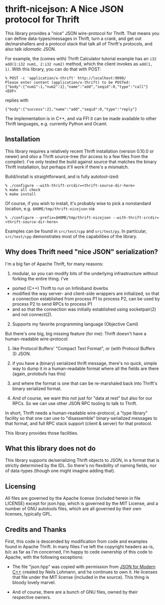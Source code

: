 # thrift-nicejson: A Nice JSON protocol for Thrift

This library provides a "nice" JSON wire-protocol for Thrift.
That means you can define data-types/messages in Thrift, turn a crank,
and get out de/marshallers and a protocol stack that talk all of
Thrift's protocols, and also talk *idiomatic* JSON.

For example, the (comes with) Thrift Calculator tutorial example has
an `i32 add(1:i32 num1, 2:i32 num2)` method, which the client invokes
as `add(1, 1)`.  With this library, you can do that with POST:

```
% POST -c 'application/x-thrift' http://localhost:9090/
Please enter content (application/x-thrift) to be POSTed:
{"body":{"num1":1,"num2":1},"name":"add","seqid":0,"type":"call"}
<EOF>
```

replies with

```
{"body":{"success":2},"name":"add","seqid":0,"type":"reply"}
```

The implementation is in C++, and via FFI it can be made available to
other Thrift languages, e.g. currently Python and Ocaml.

## Installation

This library requires a relatively recent Thrift installation (version
0.10.0 or newer) and *also* a Thrift source-tree (for access to a few
files from the compiler).  I've only tested the build against source
that matches the binary Thrift installation, but perhaps it'll work if
there's a mismatch.

Build/install is straightforward, and is fully autotool-ized:

```
% ./configure --with-thrift-srcdir=<thrift-source-dir-here>
% make all check
% make install
```

Of course, if you wish to install, it's probably wise to pick a
nonstandard location, e.g. ```$HOME/tmp/thrift-nicejson``` via

```
% ./configure --prefix=$HOME/tmp/thrift-nicejson --with-thrift-srcdir=<thrift-source-dir-here>
```

Examples can be found in `src/test/cpp` and `src/test/py`.  In
particular, `src/test/cpp` demonstrates most of the capabilities of
the library.

## Why does Thrift need "nice JSON" serialization?

I'm a big fan of Apache Thrift, for many reasons:

1. modular, so you can modify bits of the underlying infrastructure
   without forking the entire thing.  I've
  
  * ported (C++) Thrift to run on Infiniband ibverbs
  * modified the way server- and client-side wrappers are initialized,
    so that a connection established from process P1 to process P2,
    can be used by process P2 to send RPCs to process P1
  * and so that the connection was initially established using
    socketpair(2) and not connect(2).
	
2. Supports my favorite programming language (Objective Caml)

But there's *one* big, big missing feature (for me): Thrift doesn't
have a human-readable wire-protocol:

1. like Protocol Buffers' "Compact Text Format", or (with Protocol
   Buffers 3) JSON.

2. if you have a (binary) serialized thrift message, there's no quick,
   simple way to dump it in a human-readable format where all the
   fields are there (again, protobufs has this)

3. and where the format is one that can be re-marshaled back into
   Thrift's binary serialized format.
   
4. And of course, we want this not just for "data at rest" but also
   for our RPCs.  So we can use other JSON RPC tooling to talk to
   Thrift.

In short, Thrift needs a human-readable wire-protocol, a "type
library" facility so that one can use to "disassemble"
binary-serialized messages to that format, and full RPC stack support
(client & server) for that protocol.

This library provides those facilities.

## What this library does **not** do

This library supports de/serializing Thrift objects to JSON, in a
format that is strictly determined by the IDL.  So there's no
flexibility of naming fields, nor of data-types (though one might
imagine adding that).

## Licensing

All files are governed by the Apache license (included herein in file
LICENSE) except for json.hpp, which is governed by the MIT License,
and a number of GNU autotools files, which are all governed by their
own licenses, typically GPL.

## Credits and Thanks

First, this code is descended by modification from code and examples
found in Apache Thrift.  In many filies I've left the copyright
headers as-is, b/c as far as I'm concerned, I'm happy to cede
ownership of this code to Apache, with the following exceptions:

* The file "json.hpp" was copied with permission from
  [JSON for Modern C++](https://github.com/nlohmann/json) created by
  Neils Lohmann, and he continues to own it.  He licenses that file
  under the MIT license (included in the source). This thing is bloody
  lovely marvel.

* And of course, there are a bunch of GNU files, owned by their
  respective owners.

